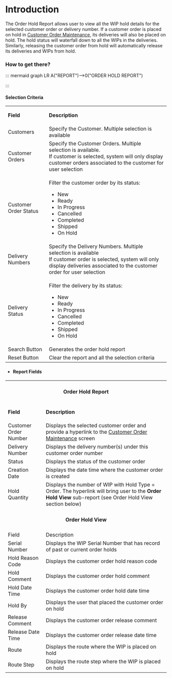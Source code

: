 # Introduction

The Order Hold Report allows user to view all the WIP hold details for the selected customer order or delivery number. If a customer order is placed on hold in 
[Customer Order Maintenance](/iFactory-JGP-MES/iFactory-JGP-MES-Home/iFactory-JGP-MS/CONTENT/Order/Customer-Order.md), its deliveries will also be placed on hold. The hold status will waterfall down to all the WIPs in the deliveries. Similarly, releasing the customer order from hold will automatically release its deliveries and WIPs from hold.


### How to get there?




::: mermaid
graph LR
A("REPORT")-->0("ORDER HOLD REPORT")

:::


#### Selection Criteria



<table class="confluenceTable"><tbody><tr><td class="highlight confluenceTd"><p><strong>Field</strong></p></td><td class="highlight confluenceTd"><p><strong>Description</strong></p></td></tr><tr><td colspan="1" class="confluenceTd">Customers</td><td colspan="1" class="confluenceTd">Specify the Customer. Multiple selection is available</td></tr><tr><td colspan="1" class="confluenceTd">Customer Orders</td><td colspan="1" class="confluenceTd"><span>Specify the Customer Orders. <span>Multiple selection is available. <br />If customer is selected, system will only display customer orders associated to the customer for user selection</span></span></td></tr><tr><td colspan="1" class="confluenceTd">Customer Order Status</td><td colspan="1" class="confluenceTd"><p>Filter the customer order by its status:</p><ul><li>New</li><li>Ready</li><li>In Progress</li><li>Cancelled</li><li>Completed</li><li>Shipped</li><li>On Hold</li></ul></td></tr><tr><td colspan="1" class="confluenceTd">Delivery Numbers</td><td colspan="1" class="confluenceTd"><span>Specify the Delivery Numbers. Multiple selection is available<br /><span>If customer order is selected, system will only display deliveries associated to the customer order for user selection</span> </span></td></tr><tr><td colspan="1" class="confluenceTd">Delivery Status</td><td colspan="1" class="confluenceTd"><p>Filter the delivery by its status:</p><ul><li>New</li><li>Ready</li><li>In Progress</li><li>Cancelled</li><li>Completed</li><li>Shipped</li><li>On Hold</li></ul></td></tr><tr><td colspan="1" class="confluenceTd">Search Button</td><td colspan="1" class="confluenceTd">Generates the order hold report</td></tr><tr><td colspan="1" class="confluenceTd">Reset Button</td><td colspan="1" class="confluenceTd">Clear the report and all the selection criteria</td></tr></tbody></table>




- #### Report Fields



<table class="confluenceTable"><tbody><tr><td colspan="2" style="text-align: center;" class="confluenceTd"><h4 id="OrderHoldReport-OrderHoldReport">Order Hold Report</h4></td></tr><tr><td class="highlight confluenceTd"><p><strong>Field</strong></p></td><td class="highlight confluenceTd"><p><strong>Description</strong></p></td></tr><tr><td colspan="1" class="confluenceTd">Customer Order Number</td><td colspan="1" class="confluenceTd">Displays the selected customer order and provide a hyperlink to the <a href="Customer-Order-29918754.html">Customer Order Maintenance</a> screen</td></tr><tr><td colspan="1" class="confluenceTd">Delivery Number</td><td colspan="1" class="confluenceTd">Displays the delivery number(s) under this customer order number</td></tr><tr><td colspan="1" class="confluenceTd">Status</td><td colspan="1" class="confluenceTd">Displays the status of the customer order</td></tr><tr><td colspan="1" class="confluenceTd">Creation Date</td><td colspan="1" class="confluenceTd">Displays the date time where the customer order is created</td></tr><tr><td colspan="1" class="confluenceTd">Hold Quantity</td><td colspan="1" class="confluenceTd">Displays the number of WIP with Hold Type = Order. The hyperlink will bring user to the <strong>Order Hold View</strong> sub-report (see Order Hold View section below)</td></tr><tr><td colspan="2" style="text-align: center;" class="confluenceTd"><h4 id="OrderHoldReport-OrderHoldView">Order Hold View</h4></td></tr><tr><td class="highlight confluenceTd">Field</td><td class="highlight confluenceTd">Description</td></tr><tr><td colspan="1" class="confluenceTd">Serial Number</td><td colspan="1" class="confluenceTd">Displays the WIP Serial Number that has record of past or current order holds</td></tr><tr><td colspan="1" class="confluenceTd">Hold Reason Code</td><td colspan="1" class="confluenceTd">Displays the customer order hold reason code</td></tr><tr><td colspan="1" class="confluenceTd">Hold Comment</td><td colspan="1" class="confluenceTd"><span>Displays the <span>customer order </span>hold comment</span></td></tr><tr><td colspan="1" class="confluenceTd">Hold Date Time</td><td colspan="1" class="confluenceTd"><span>Displays the <span>customer order </span>hold date time</span></td></tr><tr><td colspan="1" class="confluenceTd">Hold By</td><td colspan="1" class="confluenceTd"><span>Displays the user that placed the <span>customer order </span>on hold</span></td></tr><tr><td colspan="1" class="confluenceTd">Release Comment</td><td colspan="1" class="confluenceTd"><span>Displays the <span>customer order </span>release comment</span></td></tr><tr><td colspan="1" class="confluenceTd">Release Date Time</td><td colspan="1" class="confluenceTd">Displays the <span>customer order </span>release date time</td></tr><tr><td colspan="1" class="confluenceTd">Route</td><td colspan="1" class="confluenceTd">Displays the route where the WIP is placed on hold</td></tr><tr><td colspan="1" class="confluenceTd">Route Step</td><td colspan="1" class="confluenceTd">Displays the route step where the WIP is placed on hold</td></tr></tbody></table>

